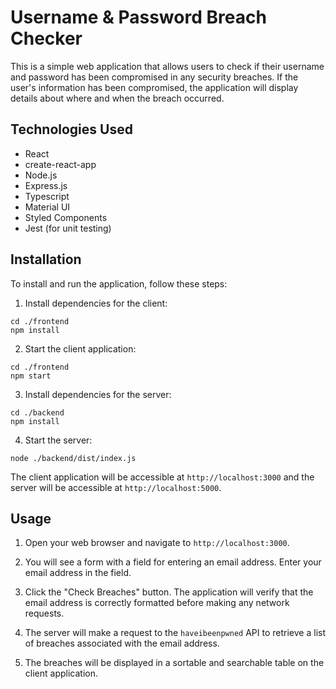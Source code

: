 # Username & Password Breach Checker

This is a simple web application that allows users to check if their username and password has been compromised in any security breaches. If the user's information has been compromised, the application will display details about where and when the breach occurred.

## Technologies Used

- React
- create-react-app
- Node.js
- Express.js
- Typescript
- Material UI
- Styled Components
- Jest (for unit testing)

## Installation

To install and run the application, follow these steps:

1. Install dependencies for the client:

```
cd ./frontend
npm install
```

2. Start the client application:

```
cd ./frontend
npm start
```

3. Install dependencies for the server:

```
cd ./backend
npm install
```

4. Start the server:

```
node ./backend/dist/index.js
```

The client application will be accessible at `http://localhost:3000` and the server will be accessible at `http://localhost:5000`.

## Usage

1. Open your web browser and navigate to `http://localhost:3000`.

2. You will see a form with a field for entering an email address. Enter your email address in the field.

3. Click the "Check Breaches" button. The application will verify that the email address is correctly formatted before making any network requests.

4. The server will make a request to the `haveibeenpwned` API to retrieve a list of breaches associated with the email address.

5. The breaches will be displayed in a sortable and searchable table on the client application.
